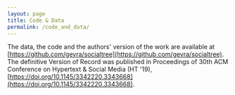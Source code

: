 ```yaml
---
layout: page
title: Code & Data
permalink: /code_and_data/
---
```


The data, the code and the authors' version of the work are available at [https://github.com/gevra/socialtree](https://github.com/gevra/socialtree).
<br> 
The definitive Version of Record was published in Proceedings of 30th ACM Conference on Hypertext & Social Media (HT '19), [https://doi.org/10.1145/3342220.3343668](https://doi.org/10.1145/3342220.3343668).
